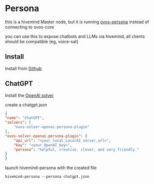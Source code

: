 # Persona

this is a hivemind Master node, but it is running [ovos-persona](https://github.com/OpenVoiceOS/ovos-persona) instead of connecting to ovos-core

you can use this to expose chatbots and LLMs via hivemind, all clients should be compatible (eg, voice-sat)

## Install

Install from [Github](https://github.com/JarbasHiveMind/hivemind-persona)


## ChatGPT

Install the [OpenAI solver](https://github.com/OpenVoiceOS/ovos-solver-plugin-openai-persona/)

create a chatgpt.json
```json
{
"name": "ChatGPT",
"solvers": [
    "ovos-solver-openai-persona-plugin"
],
"ovos-solver-openai-persona-plugin": {
    "api_url": "<your_local_LocalAI_server_url>",
    "key": "<your_OpenAI_key>",
    "persona": "helpful, creative, clever, and very friendly."
}
}
```

launch hivemind-persona with the created file

`hivemind-persona --persona chatgpt.json`
